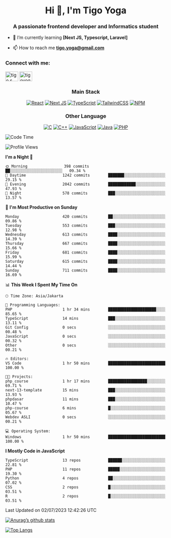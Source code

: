 
<h1 align="center">Hi 👋, I'm Tigo Yoga</h1>
<h3 align="center">A passionate frontend developer and Informatics student</h3>

- 🌱 I’m currently learning **[Next JS, Typescript, Laravel]**

- 📫 How to reach me **tigo.yoga@gmail.com**

<h3 align="left">Connect with me:</h3>
<p align="left">
<a href="https://linkedin.com/in/tigo s yoga" target="blank"><img align="center" src="https://raw.githubusercontent.com/rahuldkjain/github-profile-readme-generator/master/src/images/icons/Social/linked-in-alt.svg" alt="tigo s yoga" height="30" width="40" /></a>
<a href="https://instagram.com/tigoyoga" target="blank"><img align="center" src="https://raw.githubusercontent.com/rahuldkjain/github-profile-readme-generator/master/src/images/icons/Social/instagram.svg" alt="tigoyoga" height="30" width="40" /></a>
</p>



<h3 align="center">Main Stack</h3>
<div align="center">
  
  <a href="">![React](https://img.shields.io/badge/react-%2320232a.svg?style=for-the-badge&logo=react&logoColor=%2361DAFB)</a>
  <a href="">![Next JS](https://img.shields.io/badge/Next-black?style=for-the-badge&logo=next.js&logoColor=white)</a>
   <a href="">![TypeScript](https://img.shields.io/badge/typescript-%23007ACC.svg?style=for-the-badge&logo=typescript&logoColor=white)</a>
  <a href="">![TailwindCSS](https://img.shields.io/badge/tailwindcss-%2338B2AC.svg?style=for-the-badge&logo=tailwind-css&logoColor=white)</a>
  <a href="">![NPM](https://img.shields.io/badge/NPM-%23000000.svg?style=for-the-badge&logo=npm&logoColor=white)</a>
</div>
<h3 align="center">Other Language</h3>
<div align="center">
  
  <a href="">![C](https://img.shields.io/badge/c-%2300599C.svg?style=for-the-badge&logo=c&logoColor=white)</a>
  <a href="">![C++](https://img.shields.io/badge/c++-%2300599C.svg?style=for-the-badge&logo=c%2B%2B&logoColor=white)</a>
  <a href="">![JavaScript](https://img.shields.io/badge/javascript-%23323330.svg?style=for-the-badge&logo=javascript&logoColor=%23F7DF1E)</a>
  <a href="">![Java](https://img.shields.io/badge/java-%23ED8B00.svg?style=for-the-badge&logo=java&logoColor=white)</a>
  <a href="">![PHP](https://img.shields.io/badge/php-%23777BB4.svg?style=for-the-badge&logo=php&logoColor=white)</a>
</div>

<!--START_SECTION:waka-->
![Code Time](http://img.shields.io/badge/Code%20Time-406%20hrs%2041%20mins-blue)

![Profile Views](http://img.shields.io/badge/Profile%20Views-3-blue)

**I'm a Night 🦉** 

```text
🌞 Morning                398 commits         ██░░░░░░░░░░░░░░░░░░░░░░░   09.34 % 
🌆 Daytime                1242 commits        ███████░░░░░░░░░░░░░░░░░░   29.15 % 
🌃 Evening                2042 commits        ████████████░░░░░░░░░░░░░   47.93 % 
🌙 Night                  578 commits         ███░░░░░░░░░░░░░░░░░░░░░░   13.57 % 
```
📅 **I'm Most Productive on Sunday** 

```text
Monday                   420 commits         ██░░░░░░░░░░░░░░░░░░░░░░░   09.86 % 
Tuesday                  553 commits         ███░░░░░░░░░░░░░░░░░░░░░░   12.98 % 
Wednesday                613 commits         ████░░░░░░░░░░░░░░░░░░░░░   14.39 % 
Thursday                 667 commits         ████░░░░░░░░░░░░░░░░░░░░░   15.66 % 
Friday                   681 commits         ████░░░░░░░░░░░░░░░░░░░░░   15.99 % 
Saturday                 615 commits         ████░░░░░░░░░░░░░░░░░░░░░   14.44 % 
Sunday                   711 commits         ████░░░░░░░░░░░░░░░░░░░░░   16.69 % 
```


📊 **This Week I Spent My Time On** 

```text
🕑︎ Time Zone: Asia/Jakarta

💬 Programming Languages: 
PHP                      1 hr 34 mins        █████████████████████░░░░   85.65 % 
TypeScript               14 mins             ███░░░░░░░░░░░░░░░░░░░░░░   13.11 % 
Git Config               0 secs              ░░░░░░░░░░░░░░░░░░░░░░░░░   00.48 % 
JavaScript               0 secs              ░░░░░░░░░░░░░░░░░░░░░░░░░   00.32 % 
Other                    0 secs              ░░░░░░░░░░░░░░░░░░░░░░░░░   00.21 % 

🔥 Editors: 
VS Code                  1 hr 50 mins        █████████████████████████   100.00 % 

🐱‍💻 Projects: 
php_course               1 hr 17 mins        █████████████████░░░░░░░░   69.71 % 
next-13-template         15 mins             ███░░░░░░░░░░░░░░░░░░░░░░   13.93 % 
phpdasar                 11 mins             ███░░░░░░░░░░░░░░░░░░░░░░   10.47 % 
php-course               6 mins              █░░░░░░░░░░░░░░░░░░░░░░░░   05.67 % 
Webdev ASLI              0 secs              ░░░░░░░░░░░░░░░░░░░░░░░░░   00.21 % 

💻 Operating System: 
Windows                  1 hr 50 mins        █████████████████████████   100.00 % 
```

**I Mostly Code in JavaScript** 

```text
TypeScript               13 repos            ██████░░░░░░░░░░░░░░░░░░░   22.81 % 
PHP                      11 repos            █████░░░░░░░░░░░░░░░░░░░░   19.30 % 
Python                   4 repos             ██░░░░░░░░░░░░░░░░░░░░░░░   07.02 % 
CSS                      2 repos             █░░░░░░░░░░░░░░░░░░░░░░░░   03.51 % 
R                        2 repos             █░░░░░░░░░░░░░░░░░░░░░░░░   03.51 % 
```




 Last Updated on 02/07/2023 12:42:26 UTC
<!--END_SECTION:waka-->

[![Anurag’s github stats](https://github-readme-stats.vercel.app/api?username=tigoyoga)](https://github.com/tigoyoga)

[![Top Langs](https://github-readme-stats.vercel.app/api/top-langs/?username=tigoyoga&layout=compact)](https://github.com/tigoyoga)
